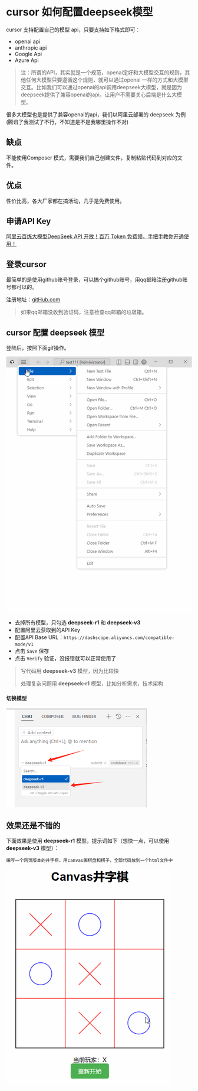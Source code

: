 # cursor 如何配置deepseek模型

cursor 支持配置自己的模型 api，只要支持如下格式即可：

* openai api
* anthropic api
* Google Api
* Azure Api

> 注：所谓的API，其实就是一个规范，openai定好和大模型交互的规则，其他任何大模型只要遵循这个规则，就可以通过openai 一样的方式和大模型交互。比如我们可以通过openai的api调用deepseek大模型，就是因为deepseek提供了兼容openai的api。让用户不需要关心后端是什么大模型。

很多大模型也是提供了兼容openai的api，我们以阿里云部署的 deepseek 为例(腾讯了我测试了不行，不知道是不是我哪里操作不对)

## 缺点

不能使用Composer 模式，需要我们自己创建文件，复制粘贴代码到对应的文件。


## 优点

性价比高，各大厂家都在搞活动，几乎是免费使用。


## 申请API Key

[阿里云百炼大模型DeepSeek API 开放！百万 Token 免费领，手把手教你开通使用！](https://mp.weixin.qq.com/s/my52YY-0v3wJgYnQ0lgLNA)

## 登录cursor

最简单的是使用github账号登录，可以搞个github账号，用qq邮箱注册github账号都可以的。

注册地址：[gitHub.com](https://github.com/)

> 如果qq邮箱没收到验证码，注意检查qq邮箱的垃圾箱。

## cursor 配置 deepseek 模型
登陆后，按照下面gif操作。

![image](./images/cursor-api-01.gif)

* 去掉所有模型，只勾选 **deepseek-r1** 和 **deepseek-v3**
* 配置阿里云获取到的API Key 
* 配置API Base URL：`https://dashscope.aliyuncs.com/compatible-mode/v1`
* 点击 `Save` 保存
* 点击 `Verify` 验证，没报错就可以正常使用了


> 写代码用 **deepseek-v3**  模型，因为比较快
> 
> 处理复杂问题用 **deepseek-r1** 模型，比如分析需求，技术架构

#### 切换模型

![image](./images/cursor-api-03.png)

## 效果还是不错的


下面效果是使用 **deepseek-r1** 模型，提示词如下（想快一点，可以使用 **deepseek-v3** 模型）：

```text
编写一个网页版本的井字棋，用canvas画棋盘和棋子，全部代码放到一个html文件中
```


![image](./images/cursor-api-02.gif)

